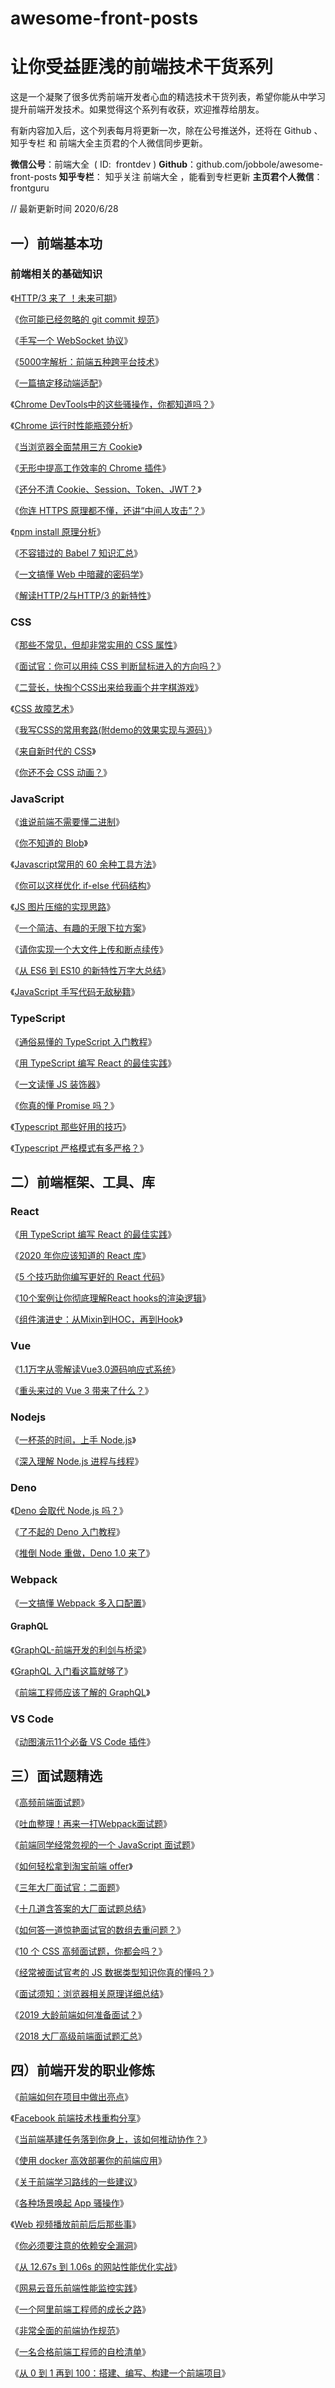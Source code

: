 # awesome-front-posts
# 让你受益匪浅的前端技术干货系列

这是一个凝聚了很多优秀前端开发者心血的精选技术干货列表，希望你能从中学习提升前端开发技术。如果觉得这个系列有收获，欢迎推荐给朋友。

有新内容加入后，这个列表每月将更新一次，除在公号推送外，还将在 Github 、知乎专栏 和 前端大全主页君的个人微信同步更新。

**微信公号**：前端大全  ( ID:  frontdev )
**Github**：github.com/jobbole/awesome-front-posts
**知乎专栏**： 知乎关注 前端大全 ，能看到专栏更新
**主页君个人微信**：frontguru

// 最新更新时间 2020/6/28

## 一）前端基本功


### 前端相关的基础知识

《[HTTP/3 来了 ！未来可期](http://mp.weixin.qq.com/s?__biz=MzAxODE2MjM1MA==&mid=2651558962&idx=1&sn=f2f6e24819bef7e951341a413e3d4892&chksm=802543f3b752cae5f5dc52122c0f978c5546bb9334030e6635573ebf2f1bf84eac91bdd733b8&scene=21#wechat_redirect)》

《[你可能已经忽略的 git commit 规范](http://mp.weixin.qq.com/s?__biz=MzAxODE2MjM1MA==&mid=2651558392&idx=2&sn=44aef758d7538a00e48ebb0ed2751dc9&chksm=80254639b752cf2fcfb0b6e3bc5bcabb07a26d322a031a74a3c317a1db59b9c17103121e5b3d&scene=21#wechat_redirect)》

《[手写一个 WebSocket 协议](http://mp.weixin.qq.com/s?__biz=MzAxODE2MjM1MA==&mid=2651558269&idx=1&sn=ad805608158fbbd34b6d862afec07cee&chksm=802546bcb752cfaa82faae38dee531b129cd979f0bc6a11eb024fb96e9926b5a1282ffbdaecb&scene=21#wechat_redirect)》

《[5000字解析：前端五种跨平台技术](http://mp.weixin.qq.com/s?__biz=MzAxODE2MjM1MA==&mid=2651558093&idx=1&sn=9a1bef5d82f9c1d24dc167aaeebdce1b&chksm=8025470cb752ce1ad144e6b9b4ff7b938c044e3a86105bcae67add4948890aa9eb804f386980&scene=21#wechat_redirect)》

《[一篇搞定移动端适配](http://mp.weixin.qq.com/s?__biz=MzAxODE2MjM1MA==&mid=2651558059&idx=2&sn=5918b617e4e446a086e78314f62ce221&chksm=8025476ab752ce7c9307708a82587f93761c013f77c12c311a5c08b361b51b16e28dd950237f&scene=21#wechat_redirect)》

《[Chrome DevTools中的这些骚操作，你都知道吗？](http://mp.weixin.qq.com/s?__biz=MzAxODE2MjM1MA==&mid=2651558870&idx=1&sn=fc6d575d1dd9091c0821053a94341fe6&chksm=80254417b752cd010e9eee32f31f799c9d4ac3a73fcabd1f33abfe13d034403881d0c0a8d651&scene=21#wechat_redirect)》

《[Chrome 运行时性能瓶颈分析](http://mp.weixin.qq.com/s?__biz=MzAxODE2MjM1MA==&mid=2651558287&idx=1&sn=982d4c499135e749100dd097eb082770&chksm=8025464eb752cf58cc783d57969973081d166b56d1cdb80765e0074bdf7205cbf80fb8d91803&scene=21#wechat_redirect)》

《[当浏览器全面禁用三方 Cookie](http://mp.weixin.qq.com/s?__biz=MzAxODE2MjM1MA==&mid=2651558209&idx=1&sn=83c369477bf0d2aaed29e1f48718375e&chksm=80254680b752cf9680870fe75dcef4c8be6778dc357f6e8427623f74cc21e53a22ddf54bfdd0&scene=21#wechat_redirect)》

《[无形中提高工作效率的 Chrome 插件](http://mp.weixin.qq.com/s?__biz=MzAxODE2MjM1MA==&mid=2651558691&idx=2&sn=aa92d514a23a3c01f24e819a1a873606&chksm=802544e2b752cdf43747adb1e59fc6f968fe26498a140dc1453a3d83875ff3e8f38e2b58bd61&scene=21#wechat_redirect)》

《[还分不清 Cookie、Session、Token、JWT？](http://mp.weixin.qq.com/s?__biz=MzAxODE2MjM1MA==&mid=2651557820&idx=1&sn=dd9595e42c7cfd8f7c5dd4dba2075687&chksm=8025587db752d16bfcf0cb4286d9d2b79488218596e2a6130ae6c7eec668d7dd56cd9ea2da27&scene=21#wechat_redirect)》

《[你连 HTTPS 原理都不懂，还讲“中间人攻击”？](http://mp.weixin.qq.com/s?__biz=MzAxODE2MjM1MA==&mid=2651557641&idx=1&sn=23960427eb0476c6b8cfd70b07eee8f6&chksm=802558c8b752d1def774f2a87d748f6e70d7b2aafe57c6ee095a4bf8f51ae9a0d224a33149b8&scene=21#wechat_redirect)》

《[npm install 原理分析](http://mp.weixin.qq.com/s?__biz=MzAxODE2MjM1MA==&mid=2651557619&idx=2&sn=68fe22cc8a65a0c638efef7d164dcb1d&chksm=80255932b752d02416fa730e489b2573199ba5a54e9de57def2dddc9c54f33da90fa348dc80b&scene=21#wechat_redirect)》

《[不容错过的 Babel 7 知识汇总](http://mp.weixin.qq.com/s?__biz=MzAxODE2MjM1MA==&mid=2651557504&idx=1&sn=d107ac3ffcf0b1e7703f67841e6878e3&chksm=80255941b752d057bdee60ab26fbb881f59c64e7748d23b00a55498009c82462e267701f1884&scene=21#wechat_redirect)》

《[一文搞懂 Web 中暗藏的密码学](http://mp.weixin.qq.com/s?__biz=MzAxODE2MjM1MA==&mid=2651557376&idx=1&sn=cfda9f96c9f12ff417fe99d952db2c9c&chksm=802559c1b752d0d732f2f223561e9f427d8a03c5ca69c94df9773f80d748b0f4a300eb7f474e&scene=21#wechat_redirect)》

《[解读HTTP/2与HTTP/3 的新特性](http://mp.weixin.qq.com/s?__biz=MzAxODE2MjM1MA==&mid=2651557245&idx=1&sn=dddebeb50ae71dcf1557ee52376e9fd9&chksm=80255abcb752d3aadc09ff2546a40400f811ff4b11810b9b73a427f6cfcb815ff16fbc60f2aa&scene=21#wechat_redirect)》

  
### CSS

《[那些不常见，但却非常实用的 CSS 属性](http://mp.weixin.qq.com/s?__biz=MzAxODE2MjM1MA==&mid=2651559733&idx=1&sn=c3119f9ec0bb024a609a41d577c01518&chksm=802540f4b752c9e20826b10d50b3f8eaf21509f52bf725650cf4a883278f85587c3a4cc38607&scene=21#wechat_redirect)》

《[面试官：你可以用纯 CSS 判断鼠标进入的方向吗？](http://mp.weixin.qq.com/s?__biz=MzAxODE2MjM1MA==&mid=2651558321&idx=1&sn=d742589f8fdbf7b34426845c1a49f4d1&chksm=80254670b752cf6611618b7f86d1ec7566d7980b68cecad98fbcd3a04ffb429350e934951690&scene=21#wechat_redirect)》  

《[二营长，快掏个CSS出来给我画个井字棋游戏](http://mp.weixin.qq.com/s?__biz=MzAxODE2MjM1MA==&mid=2651558133&idx=1&sn=480b69d284b0c507d36d1c77b0607dca&chksm=80254734b752ce224c5b5d940710578686989d6f0ce838c30770ab3d9a87da28c596c2720990&scene=21#wechat_redirect)》

《[CSS 故障艺术](http://mp.weixin.qq.com/s?__biz=MzAxODE2MjM1MA==&mid=2651557876&idx=1&sn=0280ca1417b22c68e9c8c7df86e0e503&chksm=80255835b752d1234c87dabe0b783f14741bd9ea5e1b9917c7561a62d14b371f630d3b082ffa&scene=21#wechat_redirect)》

《[我写CSS的常用套路(附demo的效果实现与源码）](http://mp.weixin.qq.com/s?__biz=MzAxODE2MjM1MA==&mid=2651557871&idx=1&sn=56cec431f77aae16fd40adca8b70ccee&chksm=8025582eb752d138e66233a45631538efa53006385b8deae0dee3036ab99cd4ea1924c6a28e9&scene=21#wechat_redirect)》

《[来自新时代的 CSS](http://mp.weixin.qq.com/s?__biz=MzAxODE2MjM1MA==&mid=2651557577&idx=1&sn=0d364ee35e71dd98bea434f78200d05b&chksm=80255908b752d01e119c8651726d321ffaec1f102006b336ad605c2d24ee372bd2c6e1fb5a2f&scene=21#wechat_redirect)》  

《[你还不会 CSS 动画？](http://mp.weixin.qq.com/s?__biz=MzAxODE2MjM1MA==&mid=2651557269&idx=1&sn=5980e0d50be6edf5fb4224094246fdda&chksm=80255a54b752d34265a8d60f98330c49af72f5a6340aeebd4bf267a3adb21714ecc985fcfa01&scene=21#wechat_redirect)》

  
### JavaScript

《[谁说前端不需要懂二进制](http://mp.weixin.qq.com/s?__biz=MzAxODE2MjM1MA==&mid=2651559294&idx=1&sn=c4e7e29922fdd39d8780b0df18d94393&chksm=802542bfb752cba98e355c7f0d3fc40de64d72d2b9a781eef478e37437ddc5e67d77263a9d3b&scene=21#wechat_redirect)》  

《[你不知道的 Blob](http://mp.weixin.qq.com/s?__biz=MzAxODE2MjM1MA==&mid=2651559280&idx=1&sn=bc71c7e518169fc315575b2c3ec22060&chksm=802542b1b752cba7e4cc6adbd9d8d9537e946df4f45c03f693197bb9c686aabb3bf228df9d9c&scene=21#wechat_redirect)》

《[Javascript常用的 60 余种工具方法](http://mp.weixin.qq.com/s?__biz=MzAxODE2MjM1MA==&mid=2651559197&idx=2&sn=2fa76405bf64343ab7d7b030a5f209e1&chksm=802542dcb752cbca6cb87447a44b002295bea3948a0c279fae1f69ab3b56a5cf27c210546cac&scene=21#wechat_redirect)》

《[你可以这样优化 if-else 代码结构](http://mp.weixin.qq.com/s?__biz=MzAxODE2MjM1MA==&mid=2651558413&idx=2&sn=25d155896831f0bb01701aba92be7dbe&chksm=802545ccb752ccda401e5f9c3a996dcf0252b2ef568600af10f31393a94d68ff80f33716a671&scene=21#wechat_redirect)》

《[JS 图片压缩的实现思路](http://mp.weixin.qq.com/s?__biz=MzAxODE2MjM1MA==&mid=2651558298&idx=2&sn=a5e8581f8ba540018c76f747502fbea2&chksm=8025465bb752cf4d15677b4562473720f16a2eb769997c48870ef272dfcb75cc7866aefb9b9d&scene=21#wechat_redirect)》  

《[一个简洁、有趣的无限下拉方案](http://mp.weixin.qq.com/s?__biz=MzAxODE2MjM1MA==&mid=2651558244&idx=1&sn=239ab45f15689cb732283c584dc5c938&chksm=802546a5b752cfb35f709f1739a1e547906068416ca77fa14a54c80c338d816ff33edb47b5b6&scene=21#wechat_redirect)》

《[请你实现一个大文件上传和断点续传](http://mp.weixin.qq.com/s?__biz=MzAxODE2MjM1MA==&mid=2651557782&idx=1&sn=49599a54901aa9276a0fa79bf8eb3331&chksm=80255857b752d141c69b08c2ecfc24a334de51d854760642f04d5df2fc785178e0b12af15cf9&scene=21#wechat_redirect)》

《[从 ES6 到 ES10 的新特性万字大总结](http://mp.weixin.qq.com/s?__biz=MzAxODE2MjM1MA==&mid=2651557590&idx=1&sn=ba1e72941562fc810b417beaa43fd982&chksm=80255917b752d00100441a70ec7f63a4e6787594870863475bf4af68bf8009e3df673ee91148&scene=21#wechat_redirect)》

《[JavaScript 手写代码无敌秘籍](http://mp.weixin.qq.com/s?__biz=MzAxODE2MjM1MA==&mid=2651557293&idx=1&sn=b1d52d16ba275f7a4df9b95c8effe1ed&chksm=80255a6cb752d37ae4a2fb34417e6140c87b4fba7bcd73df9bebf650a280904c071d6e8482d4&scene=21#wechat_redirect)》


### TypeScript

《[通俗易懂的 TypeScript 入门教程](http://mp.weixin.qq.com/s?__biz=MzAxODE2MjM1MA==&mid=2651559174&idx=1&sn=14423a26e283247fd677f85e05f54c51&chksm=802542c7b752cbd14445a3cd154bba10df51bdc97eae9be4479a4694911d4bc63f7292d12109&scene=21#wechat_redirect)》  

《[用 TypeScript 编写 React 的最佳实践](http://mp.weixin.qq.com/s?__biz=MzAxODE2MjM1MA==&mid=2651559071&idx=2&sn=4ce5feb4853e00be7b388dce6545717a&chksm=8025435eb752ca489bbf5cb790859ecab3c8901b080ab809a1716e4587cc31ab1400f6bc702a&scene=21#wechat_redirect)》

《[一文读懂 JS 装饰器](http://mp.weixin.qq.com/s?__biz=MzAxODE2MjM1MA==&mid=2651558170&idx=1&sn=f9fed93b4777be6a2a445925a8b9d07a&chksm=802546dbb752cfcd51b169c16886eb541a58abc3860cc3715bb99536a845351b152a100693e4&scene=21#wechat_redirect)》

《[你真的懂 Promise 吗？](http://mp.weixin.qq.com/s?__biz=MzAxODE2MjM1MA==&mid=2651558103&idx=1&sn=eff146603bdc9e1d1cd53fb275882ca5&chksm=80254716b752ce0048fb2e74cd4e632177d7babf222e33bf2bf1978635f7f88eb84eea842ab3&scene=21#wechat_redirect)》

《[Typescript 那些好用的技巧](http://mp.weixin.qq.com/s?__biz=MzAxODE2MjM1MA==&mid=2651557703&idx=1&sn=10cf95081c2b5c134e15200192a642ef&chksm=80255886b752d1902180d91653c061b98bf083376402af39105f1120dfffcaa154284c930469&scene=21#wechat_redirect)》

《[Typescript 严格模式有多严格？](http://mp.weixin.qq.com/s?__biz=MzAxODE2MjM1MA==&mid=2651557337&idx=1&sn=dec544745885316859373d94898c5df1&chksm=80255a18b752d30e817a272e561b5f0a50467ea7728678ae4c48cf93599bdb3cb95bd8dfe95e&scene=21#wechat_redirect)》

  

## 二）前端框架、工具、库

### React

《[用 TypeScript 编写 React 的最佳实践](http://mp.weixin.qq.com/s?__biz=MzAxODE2MjM1MA==&mid=2651559071&idx=2&sn=4ce5feb4853e00be7b388dce6545717a&chksm=8025435eb752ca489bbf5cb790859ecab3c8901b080ab809a1716e4587cc31ab1400f6bc702a&scene=21#wechat_redirect)》  

《[2020 年你应该知道的 React 库](http://mp.weixin.qq.com/s?__biz=MzAxODE2MjM1MA==&mid=2651558990&idx=2&sn=6297a91caa4fa5c23a7d64733c6be637&chksm=8025438fb752ca9994cd7aab5a17770386ffae0befcb1d0a8f59357f9392faed89aa4050616a&scene=21#wechat_redirect)》

《[5 个技巧助你编写更好的 React 代码](http://mp.weixin.qq.com/s?__biz=MzAxODE2MjM1MA==&mid=2651558311&idx=2&sn=8262b3712f24e553c76307e232d7c1c9&chksm=80254666b752cf701a15d2b82838db8bc1415457bf3b9bfc7878856a4e68bcec9d8e43d81582&scene=21#wechat_redirect)》

《[10个案例让你彻底理解React hooks的渲染逻辑](http://mp.weixin.qq.com/s?__biz=MzAxODE2MjM1MA==&mid=2651558249&idx=1&sn=ad513f533edf4af8b9e76e36565f0df2&chksm=802546a8b752cfbe57cb05242164fef92765a644bba071ea5b11bc9b4c9d62bdf43ccc0675e9&scene=21#wechat_redirect)》

《[组件演进史：从Mixin到HOC，再到Hook](http://mp.weixin.qq.com/s?__biz=MzAxODE2MjM1MA==&mid=2651558113&idx=1&sn=df2defa60c991449f49d9d46ccbc4b35&chksm=80254720b752ce36b972cb88384aa66cc2422fae7039dd0f308072763ca973fe8cc5c0f0e02a&scene=21#wechat_redirect)》  


### Vue

《[1.1万字从零解读Vue3.0源码响应式系统](http://mp.weixin.qq.com/s?__biz=MzAxODE2MjM1MA==&mid=2651559411&idx=1&sn=2339ddaa90704dbf885e4e7c629dc4a6&chksm=80254232b752cb24a7ef10024de112d850236b90723c9764eda0a5a9df85777675e2bd28fc1f&scene=21#wechat_redirect)》  

《[重头来过的 Vue 3 带来了什么？](http://mp.weixin.qq.com/s?__biz=MzAxODE2MjM1MA==&mid=2651559087&idx=1&sn=e4849cdfb450bdc76e9e3abc09b30c06&chksm=8025436eb752ca78a03d9a3c32ae7999afda7738d1cbe4b74a1851d74f1bc67a72902d141e10&scene=21#wechat_redirect)》


### Nodejs

《[一杯茶的时间，上手 Node.js](http://mp.weixin.qq.com/s?__biz=MzAxODE2MjM1MA==&mid=2651558099&idx=1&sn=82eb21429ebb8fd87e837bfbc9e68711&chksm=80254712b752ce04fd44d9a1fc6a46eef2894da25c7d871a607605243d6dcbd7db4f259e9271&scene=21#wechat_redirect)》

《[深入理解 Node.js 进程与线程](http://mp.weixin.qq.com/s?__biz=MzAxODE2MjM1MA==&mid=2651557398&idx=1&sn=1fb991da8667f620073bf59701e18697&chksm=802559d7b752d0c1aa5315c33da6d8a2499fadc3428b524a35cba35a597d89676a43c84e9a81&scene=21#wechat_redirect)》


### Deno

《[Deno 会取代 Node.js 吗？](http://mp.weixin.qq.com/s?__biz=MzAxODE2MjM1MA==&mid=2651558779&idx=2&sn=86173f3e6ee3c869dfe8986c06068050&chksm=802544bab752cdac45de71f27ef870b35ceb03dd156551c9d027a1a2801992c602c499d11cf2&scene=21#wechat_redirect)》  

《[了不起的 Deno 入门教程](http://mp.weixin.qq.com/s?__biz=MzAxODE2MjM1MA==&mid=2651558773&idx=1&sn=280ec5c734e67d0f25882808308fb59e&chksm=802544b4b752cda2b04b49dc5146627335b2592c3c1080c288d79da066e08193e15e647c0a52&scene=21#wechat_redirect)》

《[推倒 Node 重做，Deno 1.0 来了](http://mp.weixin.qq.com/s?__biz=MzAxODE2MjM1MA==&mid=2651558630&idx=1&sn=e2665887eff08e79696c5f0812cd1e30&chksm=80254527b752cc31282ac3789a09bbd5b20d00dd17ddae45435111ab53809fa29087b9f4aa4c&scene=21#wechat_redirect)》


### Webpack  

《[一文搞懂 Webpack 多入口配置](http://mp.weixin.qq.com/s?__biz=MzAxODE2MjM1MA==&mid=2651557068&idx=1&sn=570f0ab7f1cf096f22d4446058f86279&chksm=80255b0db752d21bfbf5930e997341da18c3c36c6387711806b4d0404b54ecfcfccade114bc3&scene=21#wechat_redirect)》  


#### GraphQL

《[GraphQL-前端开发的利剑与桥梁](http://mp.weixin.qq.com/s?__biz=MzAxODE2MjM1MA==&mid=2651555621&idx=1&sn=961a4d8c643c486f1e457f2a6d58da65&chksm=802550e4b752d9f2a708095086e633ef7bb68cbce4e2fab9168324f09e37c8e6221b7078c5ef&scene=21#wechat_redirect)》  

《[GraphQL 入门看这篇就够了](http://mp.weixin.qq.com/s?__biz=MzAxODE2MjM1MA==&mid=2651556913&idx=1&sn=6118d988598b1b2a9eb48f0831894396&chksm=80255bf0b752d2e6b281df72953db5249443830c36adfca3d90aece1379980e8a0fe61f9d968&scene=21#wechat_redirect)》

《[前端工程师应该了解的 GraphQL](http://mp.weixin.qq.com/s?__biz=MzAxODE2MjM1MA==&mid=2651559497&idx=1&sn=c51e74783cd22cf2d5aeaedd733ce3ba&chksm=80254188b752c89ecb6d2baf683cd7d66599b00618c84e7dce69af0860184b3a8b2a668aaf08&scene=21#wechat_redirect)》


### VS Code

《[动图演示11个必备 VS Code 插件](http://mp.weixin.qq.com/s?__biz=MzAxODE2MjM1MA==&mid=2651557902&idx=2&sn=89a15b5976f09a1868e81c785a567718&chksm=802547cfb752ced9a53f1d476f8de8baa4a31f665c6566a3e38a7a5f575db7d6897cd4ea01fb&scene=21#wechat_redirect)》



## 三）面试题精选

《[高频前端面试题](http://mp.weixin.qq.com/s?__biz=MzAxODE2MjM1MA==&mid=2651558273&idx=1&sn=0ad197e3c89520ecc635c2d3f1d21360&chksm=80254640b752cf56105618b585e95364690b639b6d64a9c168bae705b2fab03abf1de4570294&scene=21#wechat_redirect)》

《[吐血整理！再来一打Webpack面试题](http://mp.weixin.qq.com/s?__biz=MzAxODE2MjM1MA==&mid=2651558192&idx=1&sn=ac9daccc20950b26b1670d2621376d7c&chksm=802546f1b752cfe7e4eb564437070b8cef9c91ab2827e7fc21fff48c0d17c24eac3214f7d1cd&scene=21#wechat_redirect)》  

《[前端同学经常忽视的一个 JavaScript 面试题](http://mp.weixin.qq.com/s?__biz=MzAxODE2MjM1MA==&mid=2651558085&idx=1&sn=d070d472c9164c72095eeeef14f939e8&chksm=80254704b752ce126e2d67e3791a4126ead1385cdc77b83fe8a130071bb437bf3e5537cbf600&scene=21#wechat_redirect)》

《[如何轻松拿到淘宝前端 offer](http://mp.weixin.qq.com/s?__biz=MzAxODE2MjM1MA==&mid=2651557993&idx=1&sn=a95adcca9ff6c7c45cee8c41ac13f194&chksm=802547a8b752cebe50145f67e6f6e317ced23cc5e647044e950c29e1c9eb3f0c3e0612e131b8&scene=21#wechat_redirect)》

《[三年大厂面试官：二面题](http://mp.weixin.qq.com/s?__biz=MzAxODE2MjM1MA==&mid=2651557934&idx=2&sn=ab8948496371ed0293128dba5df83f71&chksm=802547efb752cef9eb0057700150dba49059a6cf61dffe28a6a832ad55893235bf02672e5fc7&scene=21#wechat_redirect)》

《[十几道含答案的大厂面试题总结](http://mp.weixin.qq.com/s?__biz=MzAxODE2MjM1MA==&mid=2651557665&idx=1&sn=d0161449162015b944b3067a52e996ea&chksm=802558e0b752d1f638aa6a4d081b590a443c3dad86d822315e3919b8849aa195e11aaa05e3c4&scene=21#wechat_redirect)》  

《[如何答一道惊艳面试官的数组去重问题？](http://mp.weixin.qq.com/s?__biz=MzAxODE2MjM1MA==&mid=2651557645&idx=1&sn=bf274f9e5cea20b7815478a10704d5d8&chksm=802558ccb752d1da08f9fd5b25c18d508f7e31906e803729ae0bbaa0e778afeef731b67fa601&scene=21#wechat_redirect)》

《[10 个 CSS 高频面试题，你都会吗？](http://mp.weixin.qq.com/s?__biz=MzAxODE2MjM1MA==&mid=2651557445&idx=2&sn=f6ac345977b8b808f7645ef51ba75640&chksm=80255984b752d092c6c2dcb59768315b61cbe050a70e8e69f1b02974a8e6c3c6d93b396b985a&scene=21#wechat_redirect)》

《[经常被面试官考的 JS 数据类型知识你真的懂吗？](http://mp.weixin.qq.com/s?__biz=MzAxODE2MjM1MA==&mid=2651557385&idx=1&sn=6cebbf9d6b57d37872e7b110c0d135d1&chksm=802559c8b752d0deec9276248537db1293b0c47cb16a116a9a0cd227feb626ee4ade1be968c2&scene=21#wechat_redirect)》

《[面试须知：浏览器相关原理详细总结](http://mp.weixin.qq.com/s?__biz=MzAxODE2MjM1MA==&mid=2651557282&idx=2&sn=3ff4b60c3563a5b5b0517add35344e92&chksm=80255a63b752d375599d9d23b689b4e9f455f5d7582547630cb025130ab3709afd4d49537f12&scene=21#wechat_redirect)》

《[2019 大龄前端如何准备面试？](http://mp.weixin.qq.com/s?__biz=MzAxODE2MjM1MA==&mid=2651557195&idx=1&sn=f7235fbd8d18d2ef88ff3ff02804ad16&chksm=80255a8ab752d39c33229317702d917fda5f3ca66397213331d21a513de2ef115708051d58dc&scene=21#wechat_redirect)》

《[2018 大厂高级前端面试题汇总](http://mp.weixin.qq.com/s?__biz=MzAxODE2MjM1MA==&mid=2651555265&idx=1&sn=d60e4f4f5a145f8e93187d51fae57a43&chksm=80255200b752db160ff8569d0795b8eaac096b8c62b30b3cf0ff93340c6f6a0b3b172ec308aa&scene=21#wechat_redirect)》


## 四）前端开发的职业修炼

《[前端如何在项目中做出亮点](http://mp.weixin.qq.com/s?__biz=MzAxODE2MjM1MA==&mid=2651559253&idx=2&sn=9d1eacaa4beb8b9df8c3efa9fbfb9cd3&chksm=80254294b752cb8255c0324960835015d0cb3080204654ae928cd6b9a04dc897da49bf79c438&scene=21#wechat_redirect)》  

《[Facebook 前端技术栈重构分享](http://mp.weixin.qq.com/s?__biz=MzAxODE2MjM1MA==&mid=2651558430&idx=1&sn=21d7f3445f4be681bb315d15e3608ecd&chksm=802545dfb752ccc94bb341cb69e53b944cc40e77ccc7e658d461c49d381d7cd4027023e09d16&scene=21#wechat_redirect)》

《[当前端基建任务落到你身上，该如何推动协作？](http://mp.weixin.qq.com/s?__biz=MzAxODE2MjM1MA==&mid=2651558277&idx=1&sn=22cee8b4c2f71f058e0f96ca84af54b2&chksm=80254644b752cf527709b84858141d047c9d6a8df044bd5d5f592caa84fcdf0e26b853ea98e4&scene=21#wechat_redirect)》

《[使用 docker 高效部署你的前端应用](http://mp.weixin.qq.com/s?__biz=MzAxODE2MjM1MA==&mid=2651558021&idx=1&sn=63490d2290e632ce0be029744cd0f291&chksm=80254744b752ce525b835d37085524bd2240f702954dda3911313ec25d0b41b1f5b4fba2f436&scene=21#wechat_redirect)》

《[关于前端学习路线的一些建议](http://mp.weixin.qq.com/s?__biz=MzAxODE2MjM1MA==&mid=2651557968&idx=2&sn=7da3e0366582159c2d43ee53e57ee0c1&chksm=80254791b752ce879bd950362a7571895d6bf5abb14c90eba8859beb43806108393c5835e1cd&scene=21#wechat_redirect)》  

《[各种场景唤起 App 骚操作](http://mp.weixin.qq.com/s?__biz=MzAxODE2MjM1MA==&mid=2651557798&idx=1&sn=00b647fb4b43de2dfd421cb17ba749f8&chksm=80255867b752d171265f014a92d5d5c6636cac3786c0bc8dca1971d83a7e44cbacded129c665&scene=21#wechat_redirect)》

《[Web 视频播放前前后后那些事](http://mp.weixin.qq.com/s?__biz=MzAxODE2MjM1MA==&mid=2651557793&idx=1&sn=a70ce12286324dfd0dc3ce1f3bb0b971&chksm=80255860b752d1764fc9f7413aa5d14c61fd58782fa0c175a53a9c46993f84c2274efad68083&scene=21#wechat_redirect)》

《[你必须要注意的依赖安全漏洞](http://mp.weixin.qq.com/s?__biz=MzAxODE2MjM1MA==&mid=2651557775&idx=1&sn=a97ed88b77ff7c92147708f0e069fa1c&chksm=8025584eb752d1583d8ba11c9cbbff7e2c25bb2cfeacf51026747a4e04c392801a60bbceed75&scene=21#wechat_redirect)》

《[从 12.67s 到 1.06s 的网站性能优化实战](http://mp.weixin.qq.com/s?__biz=MzAxODE2MjM1MA==&mid=2651557661&idx=1&sn=56b82dd94e719188dbec7e543c537976&chksm=802558dcb752d1cab16eca4c5fbff05c69ba4a7ac712d1e6987189cb04174f2dc8d1ffc96b3a&scene=21#wechat_redirect)》

《[网易云音乐前端性能监控实践](http://mp.weixin.qq.com/s?__biz=MzAxODE2MjM1MA==&mid=2651557495&idx=1&sn=54215ea99470fed0f1457476435fe98b&chksm=802559b6b752d0a096d0512f57802afbe0aa31c7d62e68a07de3fd1bf1cd0265def7f23b48b2&scene=21#wechat_redirect)》

《[一个阿里前端工程师的成长之路](http://mp.weixin.qq.com/s?__biz=MzAxODE2MjM1MA==&mid=2651557443&idx=1&sn=6abd8ea64fe5587349d094bfb7611944&chksm=80255982b752d09459317b5534463f3639531bd2c16472fbdfe1f28c3f37860ca16b931d5cb2&scene=21#wechat_redirect)》

《[非常全面的前端协作规范](http://mp.weixin.qq.com/s?__biz=MzAxODE2MjM1MA==&mid=2651557148&idx=1&sn=d1e92c7a529fdbe12ca62b364d0de402&chksm=80255addb752d3cbff037f319b560cd2da60919a5b5dbcbd5ee7e6d3c9c0156a9d3c726cf9fe&scene=21#wechat_redirect)》

《[一名合格前端工程师的自检清单](http://mp.weixin.qq.com/s?__biz=MzAxODE2MjM1MA==&mid=2651556338&idx=1&sn=589976a52b9162ec8d7a9a165cbfac7d&chksm=80255e33b752d7257f4ed1e36560a496c097c77b5ac922adc0f11a7b2c86b7654ba77e1a255a&scene=21#wechat_redirect)》

《[从 0 到 1 再到 100：搭建、编写、构建一个前端项目](http://mp.weixin.qq.com/s?__biz=MzAxODE2MjM1MA==&mid=2651555432&idx=1&sn=5d2961345a9351e9057b29f9396c9d79&chksm=802551a9b752d8bf29725bc5c4356c69ab8b7a051c35f4f2a8f8f5507a8baab3cd90604e5bf0&scene=21#wechat_redirect)》
